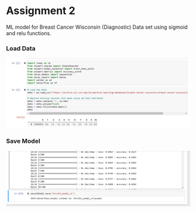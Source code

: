 # Assignment 2
ML model for Breast Cancer Wisconsin (Diagnostic) Data set using sigmoid and relu functions.

### Load Data
![Load data](Screenshot/DataLoad.jpg)

### Save Model
![Save model](Screenshot/Save%20model.jpg)
